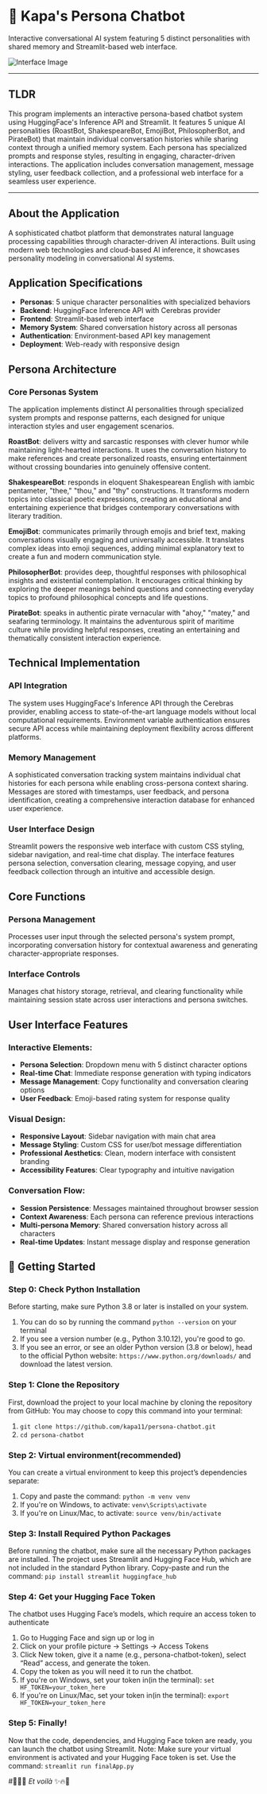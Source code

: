 # 🤖 Kapa's Persona Chatbot

Interactive conversational AI system featuring 5 distinct personalities with shared memory and Streamlit-based web interface.

![Interface Image](image.png)

---

## TLDR
This program implements an interactive persona-based chatbot system using HuggingFace's Inference API and Streamlit. It features 5 unique AI personalities (RoastBot, ShakespeareBot, EmojiBot, PhilosopherBot, and PirateBot) that maintain individual conversation histories while sharing context through a unified memory system. Each persona has specialized prompts and response styles, resulting in engaging, character-driven interactions. The application includes conversation management, message styling, user feedback collection, and a professional web interface for a seamless user experience.

---

## About the Application
A sophisticated chatbot platform that demonstrates natural language processing capabilities through character-driven AI interactions. Built using modern web technologies and cloud-based AI inference, it showcases personality modeling in conversational AI systems.

## Application Specifications
- **Personas**: 5 unique character personalities with specialized behaviors
- **Backend**: HuggingFace Inference API with Cerebras provider
- **Frontend**: Streamlit-based web interface
- **Memory System**: Shared conversation history across all personas
- **Authentication**: Environment-based API key management
- **Deployment**: Web-ready with responsive design

## Persona Architecture

### Core Personas System
The application implements distinct AI personalities through specialized system prompts and response patterns, each designed for unique interaction styles and user engagement scenarios.

**RoastBot**: delivers witty and sarcastic responses with clever humor while maintaining light-hearted interactions. It uses the conversation history to make references and create personalized roasts, ensuring entertainment without crossing boundaries into genuinely offensive content.

**ShakespeareBot**: responds in eloquent Shakespearean English with iambic pentameter, "thee," "thou," and "thy" constructions. It transforms modern topics into classical poetic expressions, creating an educational and entertaining experience that bridges contemporary conversations with literary tradition.

**EmojiBot**: communicates primarily through emojis and brief text, making conversations visually engaging and universally accessible. It translates complex ideas into emoji sequences, adding minimal explanatory text to create a fun and modern communication style.

**PhilosopherBot**: provides deep, thoughtful responses with philosophical insights and existential contemplation. It encourages critical thinking by exploring the deeper meanings behind questions and connecting everyday topics to profound philosophical concepts and life questions.

**PirateBot**: speaks in authentic pirate vernacular with "ahoy," "matey," and seafaring terminology. It maintains the adventurous spirit of maritime culture while providing helpful responses, creating an entertaining and thematically consistent interaction experience.

## Technical Implementation

### API Integration
The system uses HuggingFace's Inference API through the Cerebras provider, enabling access to state-of-the-art language models without local computational requirements. Environment variable authentication ensures secure API access while maintaining deployment flexibility across different platforms.

### Memory Management
A sophisticated conversation tracking system maintains individual chat histories for each persona while enabling cross-persona context sharing. Messages are stored with timestamps, user feedback, and persona identification, creating a comprehensive interaction database for enhanced user experience.

### User Interface Design
Streamlit powers the responsive web interface with custom CSS styling, sidebar navigation, and real-time chat display. The interface features persona selection, conversation clearing, message copying, and user feedback collection through an intuitive and accessible design.

## Core Functions

### Persona Management
Processes user input through the selected persona's system prompt, incorporating conversation history for contextual awareness and generating character-appropriate responses.

### Interface Controls
Manages chat history storage, retrieval, and clearing functionality while maintaining session state across user interactions and persona switches.

## User Interface Features

### **Interactive Elements:**
- **Persona Selection**: Dropdown menu with 5 distinct character options
- **Real-time Chat**: Immediate response generation with typing indicators
- **Message Management**: Copy functionality and conversation clearing options
- **User Feedback**: Emoji-based rating system for response quality

### **Visual Design:**
- **Responsive Layout**: Sidebar navigation with main chat area
- **Message Styling**: Custom CSS for user/bot message differentiation  
- **Professional Aesthetics**: Clean, modern interface with consistent branding
- **Accessibility Features**: Clear typography and intuitive navigation

### **Conversation Flow:**
- **Session Persistence**: Messages maintained throughout browser session
- **Context Awareness**: Each persona can reference previous interactions
- **Multi-persona Memory**: Shared conversation history across all characters
- **Real-time Updates**: Instant message display and response generation

## 🚀 Getting Started

### Step 0: Check Python Installation
Before starting, make sure Python 3.8 or later is installed on your system.
1. You can do so by running the command ``` python --version ``` on your terminal
2. If you see a version number (e.g., Python 3.10.12), you're good to go.
3. If you see an error, or see an older Python version (3.8 or below), head to the official Python website: ```https://www.python.org/downloads/``` and download the latest version.

### Step 1: Clone the Repository
First, download the project to your local machine by cloning the repository from GitHub:
You may choose to copy this command into your terminal: 
1. ``` git clone https://github.com/kapa11/persona-chatbot.git ```
2. ``` cd persona-chatbot ```

### Step 2: Virtual environment(recommended)
You can create a virtual environment to keep this project’s dependencies separate:
1. Copy and paste the command: ``` python -m venv venv ```
2. If you're on Windows, to activate: ``` venv\Scripts\activate ```
3. If you're on Linux/Mac, to activate: ``` source venv/bin/activate ```

### Step 3: Install Required Python Packages
Before running the chatbot, make sure all the necessary Python packages are installed. The project uses Streamlit and Hugging Face Hub, which are not included in the standard Python library.
Copy-paste and run the command:  ``` pip install streamlit huggingface_hub ```

### Step 4: Get your Hugging Face Token
The chatbot uses Hugging Face’s models, which require an access token to authenticate
1. Go to Hugging Face and sign up or log in
2. Click on your profile picture → Settings → Access Tokens
3. Click New token, give it a name (e.g., persona-chatbot-token), select “Read” access, and generate the token.
4. Copy the token as you will need it to run the chatbot.
5. If you're on Windows, set your token in(in the terminal): ``` set HF_TOKEN=your_token_here ```
6. If you're on Linux/Mac, set your token in(in the terminal): ``` export HF_TOKEN=your_token_here ```

### Step 5: Finally!
Now that the code, dependencies, and Hugging Face token are ready, you can launch the chatbot using Streamlit.
Note: Make sure your virtual environment is activated and your Hugging Face token is set.
Use the command: ``` streamlit run finalApp.py ```

#🎉🔥✨ *Et voilà* ✨🔥🎉





